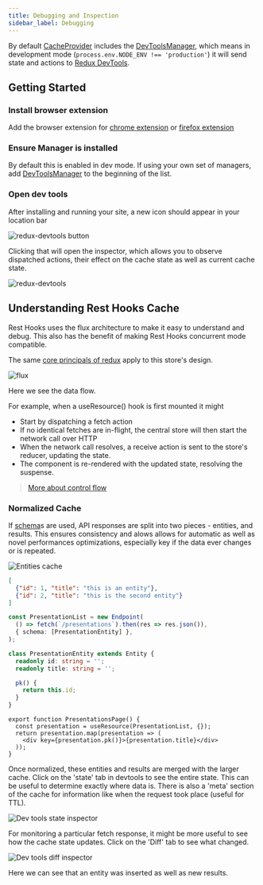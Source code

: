 ```yaml
---
title: Debugging and Inspection
sidebar_label: Debugging
---
```


By default [CacheProvider](../api/CacheProvider) includes the [DevToolsManager](../api/DevToolsManager),
which means in development mode (`process.env.NODE_ENV !== 'production'`) it will send state and actions
to [Redux DevTools](https://github.com/zalmoxisus/redux-devtools-extension).

## Getting Started

### Install browser extension

Add the browser extension for
[chrome extension](https://chrome.google.com/webstore/detail/redux-devtools/lmhkpmbekcpmknklioeibfkpmmfibljd?hl=en)
or
[firefox extension](https://addons.mozilla.org/en-US/firefox/addon/reduxdevtools/)

### Ensure Manager is installed

By default this is enabled in dev mode. If using your own set of managers, add [DevToolsManager](../api/DevToolsManager)
to the beginning of the list.

### Open dev tools

After installing and running your site, a new icon should appear in your location bar

![redux-devtools button](/img/redux-devtools.png)

Clicking that will open the inspector, which allows you to observe dispatched actions,
their effect on the cache state as well as current cache state.

![redux-devtools](/img/redux-devtool-diff.png)

## Understanding Rest Hooks Cache

Rest Hooks uses the flux architecture to make it easy to understand and debug. This also
has the benefit of making Rest Hooks concurrent mode compatible.

The same [core principals of redux](https://redux.js.org/introduction/core-concepts) apply
to this store's design.

![flux](/img/flux.png)

Here we see the data flow.

For example, when a useResource() hook is first mounted it might

- Start by dispatching a fetch action
- If no identical fetches are in-flight, the central store will then start the network call over HTTP
- When the network call resolves, a receive action is sent to the store's reducer, updating the state.
- The component is re-rendered with the updated state, resolving the suspense.

> [More about control flow](../api/Manager#control-flow)

### Normalized Cache

If [schema](../api/quickstart)s are used, API responses are split into two pieces - entities, and results.
This ensures consistency and alows allows for automatic as well as novel performances optimizations, especially
key if the data ever changes or is repeated.

<!--DOCUSAURUS_CODE_TABS-->
<!--State-->
![Entities cache](/img/entities.png)
<!--Response-->
```json
[
  {"id": 1, "title": "this is an entity"},
  {"id": 2, "title": "this is the second entity"}
]
```
<!--Endpoint-->
```typescript
const PresentationList = new Endpoint(
  () => fetch(`/presentations`).then(res => res.json()),
  { schema: [PresentationEntity] },
);
```
<!--Entity-->
```typescript
class PresentationEntity extends Entity {
  readonly id: string = '';
  readonly title: string = '';

  pk() {
    return this.id;
  }
}
```
<!--React-->
```tsx
export function PresentationsPage() {
  const presentation = useResource(PresentationList, {});
  return presentation.map(presentation => (
    <div key={presentation.pk()}>{presentation.title}</div>
  ));
}
```
<!--END_DOCUSAURUS_CODE_TABS-->

Once normalized, these entities and results are merged with the larger cache. Click on the 'state'
tab in devtools to see the entire state. This can be useful to determine exactly where data is. There is
also a 'meta' section of the cache for information like when the request took place (useful for TTL).

![Dev tools state inspector](/img/redux-devtools-state.png)

For monitoring a particular fetch response, it might be more useful to see how the cache state updates.
Click on the 'Diff' tab to see what changed.

![Dev tools diff inspector](/img/redux-devtool-diff.png)

Here we can see that an entity was inserted as well as new results.
